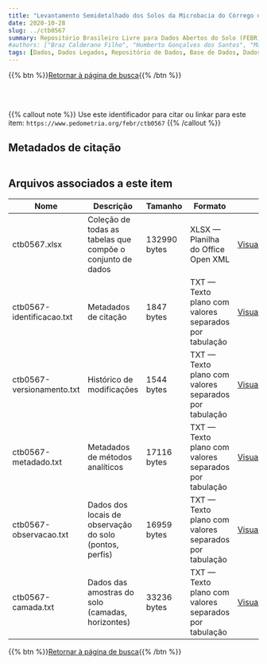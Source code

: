 ```yaml
---
title: "Levantamento Semidetalhado dos Solos da Microbacia do Córrego da Tábua, no Município de São Fidélis, Rio de Janeiro"
date: 2020-10-28
slug: ../ctb0567
summary: Repositório Brasileiro Livre para Dados Abertos do Solo (FEBR) | A febre dos dados de solo no Brasil
#authors: ["Braz Calderano Filho", "Humberto Gonçalves dos Santos", "Marie Elisabeth Christine Claessen", "Elias Pedro Motchi", "Klaus Peter Wittern", "Livia Derzié Luz", "Sebastião Barreiros Calderano", "Waldir de Carvalho Júnior", "César da Silva Chagas"]
tags: [Dados, Dados Legados, Repositório de Dados, Base de Dados, Dados Abertos]
---
```


<style>
div.alert > div {
    font-size: 0.8rem;
}
</style>

{{% btn %}}<a href="/febr/buscar/">Retornar à página de busca</a>{{% /btn %}}

<br>
<br>

{{% callout note %}}
Use este identificador para citar ou linkar para este item: `https://www.pedometria.org/febr/ctb0567`
{{% /callout %}}

## Metadados de citação

<table>
<!-- Fonte: https://gist.github.com/jfreels/6814721 -->
<script src="https://d3js.org/d3.v3.min.js" charset="utf-8"></script>
<!-- <script type='text/javascript' src='/febr/buscar/script.js'></script> -->
<script type='text/javascript'>
  d3.tsv('ctb0567-identificacao.txt',function (data) {
    var columns = ['campo', 'valor']
    tabulate(data, columns)
  })
</script>
</table>

## Arquivos associados a este item

<table style="width:100%">
  <thead>
    <tr>
      <th>Nome</th>
      <th>Descrição</th>
      <th>Tamanho</th>
      <th>Formato</th>
      <th></th>
    </tr>
  </thead>
  <tbody>
    <tr>
      <td>ctb0567.xlsx</td>
      <td>Coleção de todas as tabelas que compõe o conjunto de dados</td>
      <td>132990 bytes</td>
      <td>XLSX — Planilha do Office Open XML</td>
      <td><a href="https://cloud.utfpr.edu.br/index.php/s/Df6dhfzYJ1DDeso/download?path=%2Fctb0567&files=ctb0567.xlsx" class="btn btn-primary btn-block" role="button">Visualizar/Abrir</a></td>
    </tr>
    <tr>
      <td>ctb0567-identificacao.txt</td>
      <td>Metadados de citação</td>
      <td>1847 bytes</td>
      <td>TXT — Texto plano com valores separados por tabulação</td>
      <td><a href="https://cloud.utfpr.edu.br/index.php/s/Df6dhfzYJ1DDeso/download?path=%2Fctb0567&files=ctb0567-identificacao.txt" class="btn btn-primary btn-block" role="button">Visualizar/Abrir</a></td>
    </tr>
    <tr>
      <td>ctb0567-versionamento.txt</td>
      <td>Histórico de modificações</td>
      <td>1544 bytes</td>
      <td>TXT — Texto plano com valores separados por tabulação</td>
      <td><a href="https://cloud.utfpr.edu.br/index.php/s/Df6dhfzYJ1DDeso/download?path=%2Fctb0567&files=ctb0567-versionamento.txt" class="btn btn-primary btn-block" role="button">Visualizar/Abrir</a></td>
    </tr>
    <tr>
      <td>ctb0567-metadado.txt</td>
      <td>Metadados de métodos analíticos</td>
      <td>17116 bytes</td>
      <td>TXT — Texto plano com valores separados por tabulação</td>
      <td><a href="https://cloud.utfpr.edu.br/index.php/s/Df6dhfzYJ1DDeso/download?path=%2Fctb0567&files=ctb0567-metadado.txt" class="btn btn-primary btn-block" role="button">Visualizar/Abrir</a></td>
    </tr>
    <tr>
      <td>ctb0567-observacao.txt</td>
      <td>Dados dos locais de observação do solo (pontos, perfis)</td>
      <td>16959 bytes</td>
      <td>TXT — Texto plano com valores separados por tabulação</td>
      <td><a href="https://cloud.utfpr.edu.br/index.php/s/Df6dhfzYJ1DDeso/download?path=%2Fctb0567&files=ctb0567-observacao.txt" class="btn btn-primary btn-block" role="button">Visualizar/Abrir</a></td>
    </tr>
    <tr>
      <td>ctb0567-camada.txt</td>
      <td>Dados das amostras do solo (camadas, horizontes)</td>
      <td>33236 bytes</td>
      <td>TXT — Texto plano com valores separados por tabulação</td>
      <td><a href="https://cloud.utfpr.edu.br/index.php/s/Df6dhfzYJ1DDeso/download?path=%2Fctb0567&files=ctb0567-camada.txt" class="btn btn-primary btn-block" role="button">Visualizar/Abrir</a></td>
    </tr>
  </tbody>
</table>

{{% btn %}}<a href="/febr/buscar/">Retornar à página de busca</a>{{% /btn %}}

